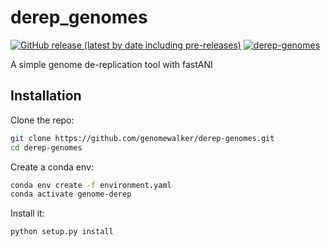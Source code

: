 
# derep_genomes


[![GitHub release (latest by date including pre-releases)](https://img.shields.io/github/v/release/genomewalker/derep-genomes?include_prereleases&label=version)](https://github.com/genomewalker/derep-genomes/releases) [![derep-genomes](https://github.com/genomewalker/derep-genomes/workflows/derepG_ci/badge.svg)](https://github.com/genomewalker/derep-genomes/actions) 


A simple genome de-replication tool with fastANI

## Installation

Clone the repo:

```bash
git clone https://github.com/genomewalker/derep-genomes.git
cd derep-genomes
```


Create a conda env:

```bash
conda env create -f environment.yaml
conda activate genome-derep
```

Install it:
```bash
python setup.py install 
```

